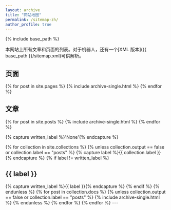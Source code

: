 ```yaml
---
layout: archive
title: "网站地图"
permalink: /sitemap-zh/
author_profile: true
---
```


{% include base_path %}

本网站上所有文章和页面的列表。对于机器人，还有一个[XML 版本]({{ base_path }}/sitemap.xml)可供解析。

<h2>页面</h2>
{% for post in site.pages %}
  {% include archive-single.html %}
{% endfor %}

<h2>文章</h2>
{% for post in site.posts %}
  {% include archive-single.html %}
{% endfor %}

{% capture written_label %}'None'{% endcapture %}

{% for collection in site.collections %}
{% unless collection.output == false or collection.label == "posts" %}
  {% capture label %}{{ collection.label }}{% endcapture %}
  {% if label != written_label %}
  <h2>{{ label }}</h2>
  {% capture written_label %}{{ label }}{% endcapture %}
  {% endif %}
{% endunless %}
{% for post in collection.docs %}
  {% unless collection.output == false or collection.label == "posts" %}
  {% include archive-single.html %}
  {% endunless %}
{% endfor %}
{% endfor %}
---
